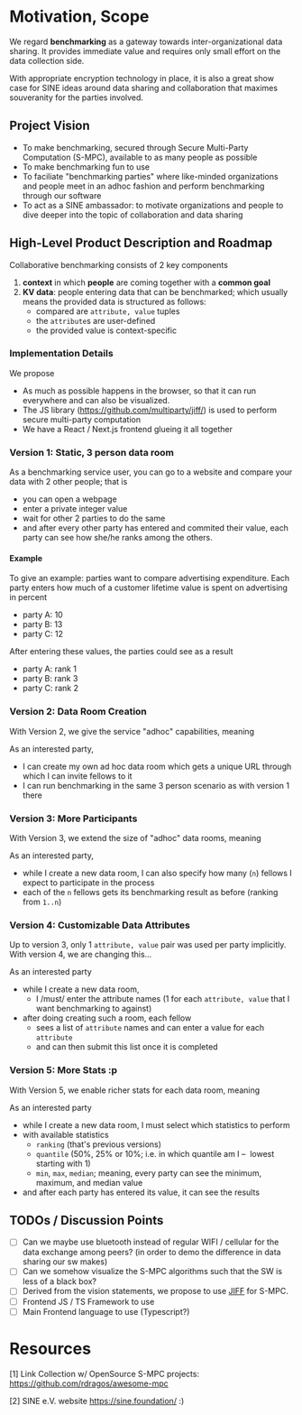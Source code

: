 # Motivation, Scope

We regard **benchmarking** as a gateway towards inter-organizational data
sharing. It provides immediate value and requires only small effort on the
data collection side.

With appropriate encryption technology in place, it is also a great show case
for SINE ideas around data sharing and collaboration that maximes souveranity
for the parties involved.

## Project Vision

- To make benchmarking, secured through Secure Multi-Party Computation (S-MPC),
  available to as many people as possible
- To make benchmarking fun to use
- To faciliate "benchmarking parties" where like-minded organizations and
  people meet in an adhoc fashion and perform benchmarking through our software
- To act as a SINE ambassador: to motivate organizations and people to
  dive deeper into the topic of collaboration and data sharing

## High-Level Product Description and Roadmap

Collaborative benchmarking consists of 2 key components

1. **context** in which **people** are coming together with a **common goal**
2. **KV data**: people entering data that can be benchmarked; which usually means the provided data
   is structured as follows:
   - compared are `attribute, value` tuples
   - the `attribute`s are user-defined
   - the provided value is context-specific

### Implementation Details

We propose

- As much as possible happens in the browser, so that it can run
  everywhere and can also be visualized.
- The JS library (https://github.com/multiparty/jiff/) is used 
  to perform secure multi-party computation
- We have a React / Next.js frontend glueing it all together

### Version 1: Static, 3 person data room

As a benchmarking service user, you can go to a website and compare your
data with 2 other people; that is

- you can open a webpage
- enter a private integer value
- wait for other 2 parties to do the same
- and after every other party has entered and commited their value, each
  party can see how she/he ranks among the others.

#### Example

To give an example: parties want to compare advertising expenditure.
Each party enters how much of a customer lifetime value is spent on
advertising in percent

- party A: 10
- party B: 13
- party C: 12

After entering these values, the parties could see as a result

- party A: rank 1
- party B: rank 3
- party C: rank 2

### Version 2: Data Room Creation

With Version 2, we give the service "adhoc" capabilities, meaning

As an interested party,

- I can create my own ad hoc data room which gets a unique URL
  through which I can invite fellows to it
- I can run benchmarking in the same 3 person scenario as with
  version 1 there

### Version 3: More Participants

With Version 3, we extend the size of "adhoc" data rooms, meaning

As an interested party,

- while I create a new data room, I can also specify how many (`n`) fellows
  I expect to participate in the process
- each of the `n` fellows gets its benchmarking result as before (ranking from `1..n`)

### Version 4: Customizable Data Attributes

Up to version 3, only 1 `attribute, value` pair was used per party implicitly.
With version 4, we are changing this...

As an interested party

- while I create a new data room,
  - I /must/ enter the attribute names (1 for each `attribute, value` that I want benchmarking to against)
- after doing creating such a room, each fellow
  - sees a list of `attribute` names and can enter a value for each `attribute`
  - and can then submit this list once it is completed

### Version 5: More Stats :p

With Version 5, we enable richer stats for each data room, meaning

As an interested party

- while I create a new data room, I must select which statistics to perform
- with available statistics
  - `ranking` (that's previous versions)
  - `quantile` (50%, 25% or 10%; i.e. in which quantile am I – 
    lowest starting with 1)
  - `min`, `max`, `median`; meaning, every party can see the minimum,
    maximum, and median value
- and after each party has entered its value, it can see the results

## TODOs / Discussion Points

- [ ] Can we maybe use bluetooth instead of regular WIFI / cellular
      for the data exchange among peers? (in order to demo the difference
      in data sharing our sw makes)
- [ ] Can we somehow visualize the S-MPC algorithms such that the SW is
      less of a black box?
- [ ] Derived from the vision statements, we propose to use
      [JIFF](https://github.com/multiparty/jiff/) for S-MPC.
- [ ] Frontend JS / TS Framework to use
- [ ] Main Frontend language to use (Typescript?)

# Resources

[1] Link Collection w/ OpenSource S-MPC projects: https://github.com/rdragos/awesome-mpc

[2] SINE e.V. website https://sine.foundation/ :)
